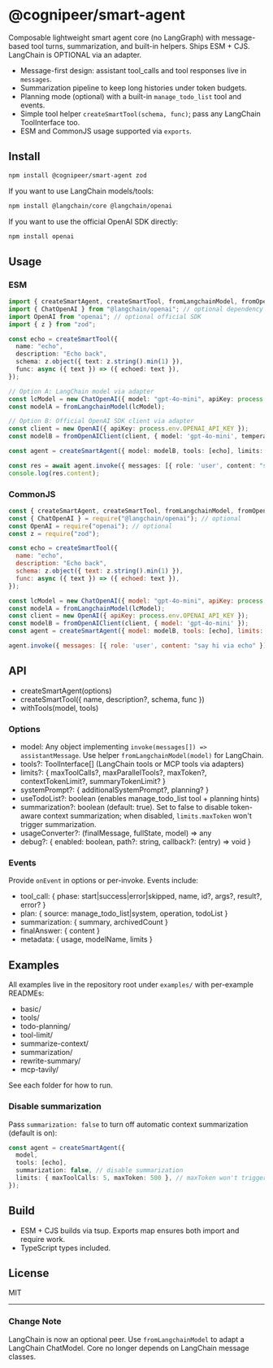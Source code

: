 # @cognipeer/smart-agent

Composable lightweight smart agent core (no LangGraph) with message-based tool turns, summarization, and built-in helpers. Ships ESM + CJS. LangChain is OPTIONAL via an adapter.

- Message-first design: assistant tool_calls and tool responses live in `messages`.
- Summarization pipeline to keep long histories under token budgets.
- Planning mode (optional) with a built-in `manage_todo_list` tool and events.
- Simple tool helper `createSmartTool(schema, func)`; pass any LangChain ToolInterface too.
- ESM and CommonJS usage supported via `exports`.

## Install

```sh
npm install @cognipeer/smart-agent zod
```

If you want to use LangChain models/tools:
```sh
npm install @langchain/core @langchain/openai
```

If you want to use the official OpenAI SDK directly:
```sh
npm install openai
```

## Usage

### ESM

```ts
import { createSmartAgent, createSmartTool, fromLangchainModel, fromOpenAIClient } from "@cognipeer/smart-agent";
import { ChatOpenAI } from "@langchain/openai"; // optional dependency
import OpenAI from "openai"; // optional official SDK
import { z } from "zod";

const echo = createSmartTool({
  name: "echo",
  description: "Echo back",
  schema: z.object({ text: z.string().min(1) }),
  func: async ({ text }) => ({ echoed: text }),
});

// Option A: LangChain model via adapter
const lcModel = new ChatOpenAI({ model: "gpt-4o-mini", apiKey: process.env.OPENAI_API_KEY });
const modelA = fromLangchainModel(lcModel);

// Option B: Official OpenAI SDK client via adapter
const client = new OpenAI({ apiKey: process.env.OPENAI_API_KEY });
const modelB = fromOpenAIClient(client, { model: 'gpt-4o-mini', temperature: 0 });

const agent = createSmartAgent({ model: modelB, tools: [echo], limits: { maxToolCalls: 5 } });

const res = await agent.invoke({ messages: [{ role: 'user', content: "say hi via echo" }] });
console.log(res.content);
```

### CommonJS

```js
const { createSmartAgent, createSmartTool, fromLangchainModel, fromOpenAIClient } = require("@cognipeer/smart-agent");
const { ChatOpenAI } = require("@langchain/openai"); // optional
const OpenAI = require("openai"); // optional
const z = require("zod");

const echo = createSmartTool({
  name: "echo",
  description: "Echo back",
  schema: z.object({ text: z.string().min(1) }),
  func: async ({ text }) => ({ echoed: text }),
});

const lcModel = new ChatOpenAI({ model: "gpt-4o-mini", apiKey: process.env.OPENAI_API_KEY });
const modelA = fromLangchainModel(lcModel);
const client = new OpenAI({ apiKey: process.env.OPENAI_API_KEY });
const modelB = fromOpenAIClient(client, { model: 'gpt-4o-mini' });
const agent = createSmartAgent({ model: modelB, tools: [echo], limits: { maxToolCalls: 5 } });

agent.invoke({ messages: [{ role: 'user', content: "say hi via echo" }] }).then(r => console.log(r.content));
```

## API
- createSmartAgent(options)
- createSmartTool({ name, description?, schema, func })
- withTools(model, tools)

### Options
- model: Any object implementing `invoke(messages[]) => assistantMessage`. Use helper `fromLangchainModel(model)` for LangChain.
- tools?: ToolInterface[] (LangChain tools or MCP tools via adapters)
- limits?: { maxToolCalls?, maxParallelTools?, maxToken?, contextTokenLimit?, summaryTokenLimit? }
- systemPrompt?: { additionalSystemPrompt?, planning? }
- useTodoList?: boolean (enables manage_todo_list tool + planning hints)
- summarization?: boolean (default: true). Set to false to disable token-aware context summarization; when disabled, `limits.maxToken` won't trigger summarization.
- usageConverter?: (finalMessage, fullState, model) => any
- debug?: { enabled: boolean, path?: string, callback?: (entry) => void }

### Events
Provide `onEvent` in options or per-invoke. Events include:
- tool_call: { phase: start|success|error|skipped, name, id?, args?, result?, error? }
- plan: { source: manage_todo_list|system, operation, todoList }
- summarization: { summary, archivedCount }
- finalAnswer: { content }
- metadata: { usage, modelName, limits }

## Examples
All examples live in the repository root under `examples/` with per-example READMEs:
- basic/
- tools/
- todo-planning/
- tool-limit/
- summarize-context/
- summarization/
- rewrite-summary/
- mcp-tavily/

See each folder for how to run.

### Disable summarization

Pass `summarization: false` to turn off automatic context summarization (default is on):

```ts
const agent = createSmartAgent({
  model,
  tools: [echo],
  summarization: false, // disable summarization
  limits: { maxToolCalls: 5, maxToken: 500 }, // maxToken won't trigger summarization when disabled
});
```

## Build
- ESM + CJS builds via tsup. Exports map ensures both import and require work.
- TypeScript types included.

## License
MIT

---
### Change Note
LangChain is now an optional peer. Use `fromLangchainModel` to adapt a LangChain ChatModel. Core no longer depends on LangChain message classes.
